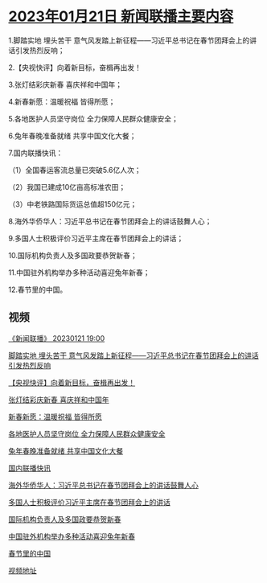 # [2023年01月21日 新闻联播主要内容](https://tv.cctv.com/lm/xwlb/day/20230121.shtml)

1.脚踏实地 埋头苦干 意气风发踏上新征程——习近平总书记在春节团拜会上的讲话引发热烈反响；

2.【央视快评】向着新目标，奋楫再出发！

3.张灯结彩庆新春 喜庆祥和中国年；

4.新春新愿：温暖祝福 皆得所愿；

5.各地医护人员坚守岗位 全力保障人民群众健康安全；

6.兔年春晚准备就绪 共享中国文化大餐；

7.国内联播快讯：

（1）全国春运客流总量已突破5.6亿人次；

（2）我国已建成10亿亩高标准农田；

（3）中老铁路国际货运总值超150亿元；

8.海外华侨华人：习近平总书记在春节团拜会上的讲话鼓舞人心；

9.多国人士积极评价习近平主席在春节团拜会上的讲话；

10.国际机构负责人及多国政要恭贺新春；

11.中国驻外机构举办多种活动喜迎兔年新春；

12.春节里的中国。

## 视频

[《新闻联播》 20230121 19:00](https://tv.cctv.com/2023/01/21/VIDEXNcDFh3cOyZfdferyYFB230121.shtml)

[脚踏实地 埋头苦干 意气风发踏上新征程——习近平总书记在春节团拜会上的讲话引发热烈反响](https://tv.cctv.com/2023/01/21/VIDEbtIuWQ21l87oosm2UCRz230121.shtml)

[【央视快评】向着新目标，奋楫再出发！](https://tv.cctv.com/2023/01/21/VIDEcHFZOqbpsOghcEXrJWDE230121.shtml)

[张灯结彩庆新春 喜庆祥和中国年](https://tv.cctv.com/2023/01/21/VIDE8yltjoEA1bioOwEdP5gA230121.shtml)

[新春新愿：温暖祝福 皆得所愿](https://tv.cctv.com/2023/01/21/VIDEztC0pDSF68LRU8ytWgKl230121.shtml)

[各地医护人员坚守岗位 全力保障人民群众健康安全](https://tv.cctv.com/2023/01/21/VIDEy5qLmDkiOMMDZEkX04a0230121.shtml)

[兔年春晚准备就绪 共享中国文化大餐](https://tv.cctv.com/2023/01/21/VIDE3GR0M7Ls6hYCdHRtpe9A230121.shtml)

[国内联播快讯](https://tv.cctv.com/2023/01/21/VIDEhZVSWsOPyCJSzF6Bmz79230121.shtml)

[海外华侨华人：习近平总书记在春节团拜会上的讲话鼓舞人心](https://tv.cctv.com/2023/01/21/VIDEXztntQjcFaYZCazkboEo230121.shtml)

[多国人士积极评价习近平主席在春节团拜会上的讲话](https://tv.cctv.com/2023/01/21/VIDEJzaTECN5D8fcg4quSKwp230121.shtml)

[国际机构负责人及多国政要恭贺新春](https://tv.cctv.com/2023/01/21/VIDE6QYRA1MN3tc6ynv0hY0f230121.shtml)

[中国驻外机构举办多种活动喜迎兔年新春](https://tv.cctv.com/2023/01/21/VIDETqybyMZxYI4nUoBur9ts230121.shtml)

[春节里的中国](https://tv.cctv.com/2023/01/21/VIDEPJWE4vI6Yirhd9usrYJE230121.shtml)

[视频地址](https://tv.cctv.com/lm/xwlb/day/20230121.shtml) 


